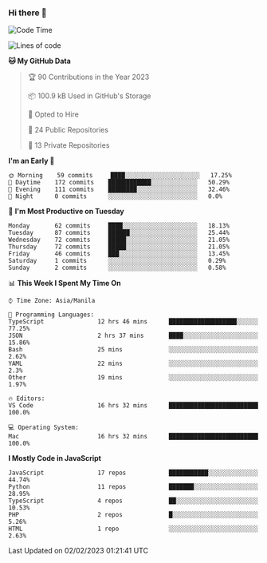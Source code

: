 ### Hi there 👋

<!--START_SECTION:waka-->
![Code Time](http://img.shields.io/badge/Code%20Time-43%20hrs%2043%20mins-blue)

![Lines of code](https://img.shields.io/badge/From%20Hello%20World%20I%27ve%20Written-73%20Thousand%20lines%20of%20code-blue)

**🐱 My GitHub Data** 

> 🏆 90 Contributions in the Year 2023
 > 
> 📦 100.9 kB Used in GitHub's Storage 
 > 
> 💼 Opted to Hire
 > 
> 📜 24 Public Repositories 
 > 
> 🔑 13 Private Repositories  
 > 
**I'm an Early 🐤** 

```text
🌞 Morning    59 commits     ████░░░░░░░░░░░░░░░░░░░░░   17.25% 
🌆 Daytime    172 commits    ████████████░░░░░░░░░░░░░   50.29% 
🌃 Evening    111 commits    ████████░░░░░░░░░░░░░░░░░   32.46% 
🌙 Night      0 commits      ░░░░░░░░░░░░░░░░░░░░░░░░░   0.0%

```
📅 **I'm Most Productive on Tuesday** 

```text
Monday       62 commits     ████░░░░░░░░░░░░░░░░░░░░░   18.13% 
Tuesday      87 commits     ██████░░░░░░░░░░░░░░░░░░░   25.44% 
Wednesday    72 commits     █████░░░░░░░░░░░░░░░░░░░░   21.05% 
Thursday     72 commits     █████░░░░░░░░░░░░░░░░░░░░   21.05% 
Friday       46 commits     ███░░░░░░░░░░░░░░░░░░░░░░   13.45% 
Saturday     1 commits      ░░░░░░░░░░░░░░░░░░░░░░░░░   0.29% 
Sunday       2 commits      ░░░░░░░░░░░░░░░░░░░░░░░░░   0.58%

```


📊 **This Week I Spent My Time On** 

```text
⌚︎ Time Zone: Asia/Manila

💬 Programming Languages: 
TypeScript               12 hrs 46 mins      ███████████████████░░░░░░   77.25% 
JSON                     2 hrs 37 mins       ████░░░░░░░░░░░░░░░░░░░░░   15.86% 
Bash                     25 mins             ░░░░░░░░░░░░░░░░░░░░░░░░░   2.62% 
YAML                     22 mins             ░░░░░░░░░░░░░░░░░░░░░░░░░   2.3% 
Other                    19 mins             ░░░░░░░░░░░░░░░░░░░░░░░░░   1.97%

🔥 Editors: 
VS Code                  16 hrs 32 mins      █████████████████████████   100.0%

💻 Operating System: 
Mac                      16 hrs 32 mins      █████████████████████████   100.0%

```

**I Mostly Code in JavaScript** 

```text
JavaScript               17 repos            ███████████░░░░░░░░░░░░░░   44.74% 
Python                   11 repos            ███████░░░░░░░░░░░░░░░░░░   28.95% 
TypeScript               4 repos             ██░░░░░░░░░░░░░░░░░░░░░░░   10.53% 
PHP                      2 repos             █░░░░░░░░░░░░░░░░░░░░░░░░   5.26% 
HTML                     1 repo              ░░░░░░░░░░░░░░░░░░░░░░░░░   2.63%

```



 Last Updated on 02/02/2023 01:21:41 UTC
<!--END_SECTION:waka-->
